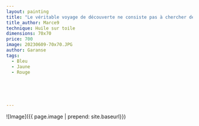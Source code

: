 ```yaml
---
layout: painting
title: "Le véritable voyage de découverte ne consiste pas à chercher de nouveaux paysages, mais à avoir de nouveaux yeux." 
title_author: Marce9
technique: Huile sur toile
dimensions: 70x70
price: 700
image: 20230609-70x70.JPG
author: Garanse
tags:
  - Bleu
  - Jaune
  - Rouge
  
 
  
  
  
---
```

![Image]({{ page.image | prepend: site.baseurl}})

